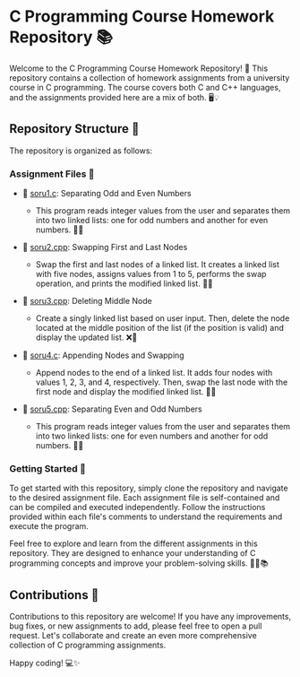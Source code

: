 # C Programming Course Homework Repository 📚

Welcome to the C Programming Course Homework Repository! 🎉 This repository contains a collection of homework assignments from a university course in C programming. The course covers both C and C++ languages, and the assignments provided here are a mix of both. 🖥️💡

## Repository Structure 📂

The repository is organized as follows:

### Assignment Files 📝

- 📄 [soru1.c](soru1.c): Separating Odd and Even Numbers
  - This program reads integer values from the user and separates them into two linked lists: one for odd numbers and another for even numbers. 🔄🔢

- 📄 [soru2.cpp](soru2.cpp): Swapping First and Last Nodes
  - Swap the first and last nodes of a linked list. It creates a linked list with five nodes, assigns values from 1 to 5, performs the swap operation, and prints the modified linked list. 🔄🔀

- 📄 [soru3.cpp](soru3.cpp): Deleting Middle Node
  - Create a singly linked list based on user input. Then, delete the node located at the middle position of the list (if the position is valid) and display the updated list. ❌🔗

- 📄 [soru4.c](soru4.c): Appending Nodes and Swapping
  - Append nodes to the end of a linked list. It adds four nodes with values 1, 2, 3, and 4, respectively. Then, swap the last node with the first node and display the modified linked list. 🔄🔗

- 📄 [soru5.cpp](soru5.cpp): Separating Even and Odd Numbers
  - This program reads integer values from the user and separates them into two linked lists: one for even numbers and another for odd numbers. 🔄🔢

### Getting Started 🚀

To get started with this repository, simply clone the repository and navigate to the desired assignment file. Each assignment file is self-contained and can be compiled and executed independently. Follow the instructions provided within each file's comments to understand the requirements and execute the program.

Feel free to explore and learn from the different assignments in this repository. They are designed to enhance your understanding of C programming concepts and improve your problem-solving skills. 👨‍💻📚

## Contributions 🤝

Contributions to this repository are welcome! If you have any improvements, bug fixes, or new assignments to add, please feel free to open a pull request. Let's collaborate and create an even more comprehensive collection of C programming assignments.

Happy coding! 💻✨
